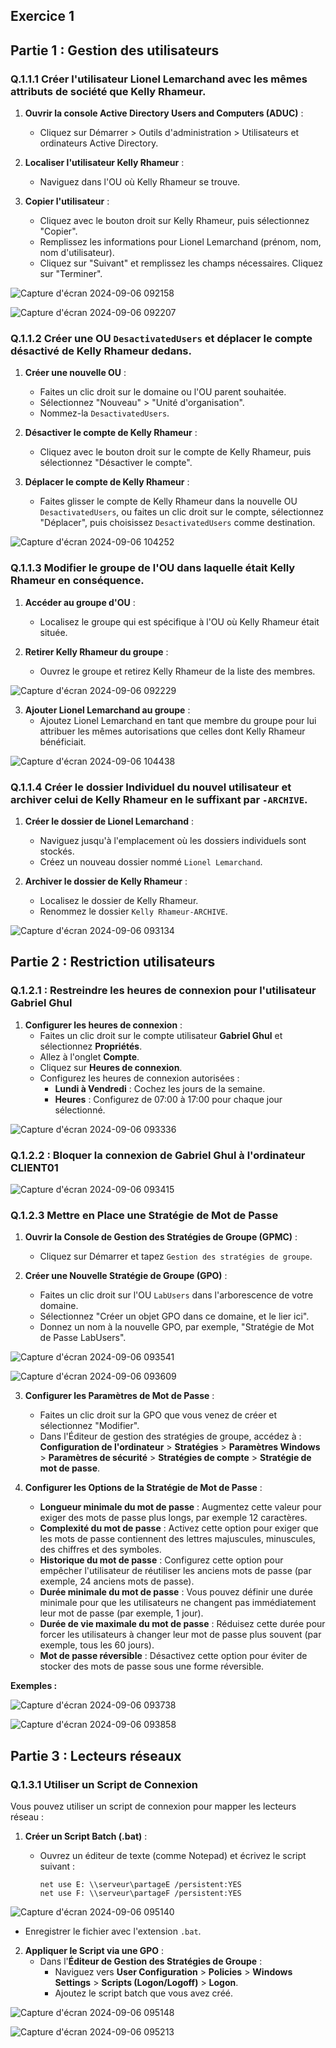 ## Exercice 1

## Partie 1 : Gestion des utilisateurs

### Q.1.1.1 Créer l'utilisateur Lionel Lemarchand avec les mêmes attributs de société que Kelly Rhameur.

1. **Ouvrir la console Active Directory Users and Computers (ADUC)** :
   - Cliquez sur Démarrer > Outils d'administration > Utilisateurs et ordinateurs Active Directory.
   
2. **Localiser l'utilisateur Kelly Rhameur** :
   - Naviguez dans l'OU où Kelly Rhameur se trouve.

3. **Copier l'utilisateur** :
   - Cliquez avec le bouton droit sur Kelly Rhameur, puis sélectionnez "Copier".
   - Remplissez les informations pour Lionel Lemarchand (prénom, nom, nom d'utilisateur).
   - Cliquez sur "Suivant" et remplissez les champs nécessaires. Cliquez sur "Terminer".

![Capture d'écran 2024-09-06 092158](https://github.com/user-attachments/assets/4103a435-23b5-4f76-8209-e856147ad6d5)

![Capture d'écran 2024-09-06 092207](https://github.com/user-attachments/assets/57815713-630d-4640-884a-63f2bb6119a1)

### Q.1.1.2 Créer une OU `DesactivatedUsers` et déplacer le compte désactivé de Kelly Rhameur dedans.

1. **Créer une nouvelle OU** :
   - Faites un clic droit sur le domaine ou l'OU parent souhaitée.
   - Sélectionnez "Nouveau" > "Unité d'organisation".
   - Nommez-la `DesactivatedUsers`.

2. **Désactiver le compte de Kelly Rhameur** :
   - Cliquez avec le bouton droit sur le compte de Kelly Rhameur, puis sélectionnez "Désactiver le compte".

3. **Déplacer le compte de Kelly Rhameur** :
   - Faites glisser le compte de Kelly Rhameur dans la nouvelle OU `DesactivatedUsers`, ou faites un clic droit sur le compte, sélectionnez "Déplacer", puis choisissez `DesactivatedUsers` comme destination.

![Capture d'écran 2024-09-06 104252](https://github.com/user-attachments/assets/0bc6f572-61d7-4da0-9146-50aa1016986e)

### Q.1.1.3 Modifier le groupe de l'OU dans laquelle était Kelly Rhameur en conséquence.

1. **Accéder au groupe d'OU** :
   - Localisez le groupe qui est spécifique à l'OU où Kelly Rhameur était située.

2. **Retirer Kelly Rhameur du groupe** :
   - Ouvrez le groupe et retirez Kelly Rhameur de la liste des membres.

![Capture d'écran 2024-09-06 092229](https://github.com/user-attachments/assets/09876edc-4361-4baf-be8f-7ddcd34d63ab)

3. **Ajouter Lionel Lemarchand au groupe** :
   - Ajoutez Lionel Lemarchand en tant que membre du groupe pour lui attribuer les mêmes autorisations que celles dont Kelly Rhameur bénéficiait.

![Capture d'écran 2024-09-06 104438](https://github.com/user-attachments/assets/3dc55861-bb35-4185-9f89-cf80a925139c)

### Q.1.1.4 Créer le dossier Individuel du nouvel utilisateur et archiver celui de Kelly Rhameur en le suffixant par `-ARCHIVE`.

1. **Créer le dossier de Lionel Lemarchand** :
   - Naviguez jusqu'à l'emplacement où les dossiers individuels sont stockés.
   - Créez un nouveau dossier nommé `Lionel Lemarchand`.

2. **Archiver le dossier de Kelly Rhameur** :
   - Localisez le dossier de Kelly Rhameur.
   - Renommez le dossier `Kelly Rhameur-ARCHIVE`.

![Capture d'écran 2024-09-06 093134](https://github.com/user-attachments/assets/b8864e50-4d08-43c1-b34c-94c88d8a7db1)

## Partie 2 : Restriction utilisateurs

### Q.1.2.1 : Restreindre les heures de connexion pour l'utilisateur Gabriel Ghul


1. **Configurer les heures de connexion** :
   - Faites un clic droit sur le compte utilisateur **Gabriel Ghul** et sélectionnez **Propriétés**.
   - Allez à l'onglet **Compte**.
   - Cliquez sur **Heures de connexion**.
   - Configurez les heures de connexion autorisées :
     - **Lundi à Vendredi** : Cochez les jours de la semaine.
     - **Heures** : Configurez de 07:00 à 17:00 pour chaque jour sélectionné.

![Capture d'écran 2024-09-06 093336](https://github.com/user-attachments/assets/7e44d19f-177a-4d20-a1bb-0ba0b409b2e2)

### Q.1.2.2 : Bloquer la connexion de Gabriel Ghul à l'ordinateur CLIENT01

![Capture d'écran 2024-09-06 093415](https://github.com/user-attachments/assets/e1a3b93b-08ab-48d9-a53b-0104b23e6004)


###  Q.1.2.3  Mettre en Place une Stratégie de Mot de Passe

1. **Ouvrir la Console de Gestion des Stratégies de Groupe (GPMC)** :
   - Cliquez sur Démarrer et tapez `Gestion des stratégies de groupe`.

2. **Créer une Nouvelle Stratégie de Groupe (GPO)** :
   - Faites un clic droit sur l'OU `LabUsers` dans l'arborescence de votre domaine.
   - Sélectionnez "Créer un objet GPO dans ce domaine, et le lier ici".
   - Donnez un nom à la nouvelle GPO, par exemple, "Stratégie de Mot de Passe LabUsers".

![Capture d'écran 2024-09-06 093541](https://github.com/user-attachments/assets/439e7c86-7ba2-47fa-8e01-fe0b4662510d)

![Capture d'écran 2024-09-06 093609](https://github.com/user-attachments/assets/e8bc417a-48ce-4154-af8c-b6eea1edeca3)

3. **Configurer les Paramètres de Mot de Passe** :
   - Faites un clic droit sur la GPO que vous venez de créer et sélectionnez "Modifier".
   - Dans l'Éditeur de gestion des stratégies de groupe, accédez à :  
     **Configuration de l'ordinateur** > **Stratégies** > **Paramètres Windows** > **Paramètres de sécurité** > **Stratégies de compte** > **Stratégie de mot de passe**.

4. **Configurer les Options de la Stratégie de Mot de Passe** :
   - **Longueur minimale du mot de passe** : Augmentez cette valeur pour exiger des mots de passe plus longs, par exemple 12 caractères.
   - **Complexité du mot de passe** : Activez cette option pour exiger que les mots de passe contiennent des lettres majuscules, minuscules, des chiffres et des symboles.
   - **Historique du mot de passe** : Configurez cette option pour empêcher l'utilisateur de réutiliser les anciens mots de passe (par exemple, 24 anciens mots de passe).
   - **Durée minimale du mot de passe** : Vous pouvez définir une durée minimale pour que les utilisateurs ne changent pas immédiatement leur mot de passe (par exemple, 1 jour).
   - **Durée de vie maximale du mot de passe** : Réduisez cette durée pour forcer les utilisateurs à changer leur mot de passe plus souvent (par exemple, tous les 60 jours).
   - **Mot de passe réversible** : Désactivez cette option pour éviter de stocker des mots de passe sous une forme réversible.

**Exemples :**

![Capture d'écran 2024-09-06 093738](https://github.com/user-attachments/assets/7d4b3731-b2e6-4436-a9f3-1c558ae7e088)

![Capture d'écran 2024-09-06 093858](https://github.com/user-attachments/assets/90829734-5292-4e30-b89a-dd97b3a399bd)

## Partie 3 : Lecteurs réseaux

###  Q.1.3.1  Utiliser un Script de Connexion

Vous pouvez utiliser un script de connexion pour mapper les lecteurs réseau :

1. **Créer un Script Batch (.bat)** :
   - Ouvrez un éditeur de texte (comme Notepad) et écrivez le script suivant :

     ```
     net use E: \\serveur\partageE /persistent:YES
     net use F: \\serveur\partageF /persistent:YES
     ```

![Capture d'écran 2024-09-06 095140](https://github.com/user-attachments/assets/d493f818-e6db-44a7-8e3b-c323e808db06)

- Enregistrer le fichier avec l'extension `.bat`.

2. **Appliquer le Script via une GPO** :
   - Dans l'**Éditeur de Gestion des Stratégies de Groupe** :
     - Naviguez vers **User Configuration** > **Policies** > **Windows Settings** > **Scripts (Logon/Logoff)** > **Logon**.
     - Ajoutez le script batch que vous avez créé.

![Capture d'écran 2024-09-06 095148](https://github.com/user-attachments/assets/d3fb8a5f-c228-412e-b49e-a82f7b4087be)

![Capture d'écran 2024-09-06 095213](https://github.com/user-attachments/assets/75ebae34-ea52-4c1f-8b9b-9df7d9fac2cd)


